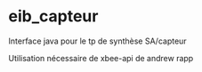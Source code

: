 # eib_capteur
Interface java pour le tp de synthèse SA/capteur

Utilisation nécessaire de xbee-api de andrew rapp
